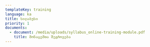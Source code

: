 ```yaml
---
templateKey: training
language: ka
title: სილაბუსი
priority: 1
documents:
  - document: /media/uploads/syllabus_online-training-module.pdf
    title: მონაცემთა შეგროვება
---
```


